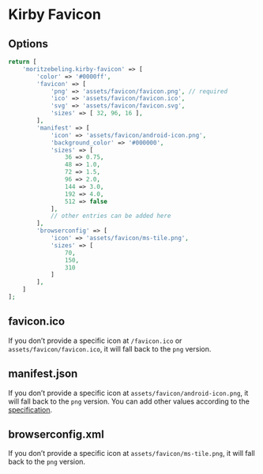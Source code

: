 # Kirby Favicon

## Options

```php
return [
    'moritzebeling.kirby-favicon' => [
        'color' => '#0000ff',
        'favicon' => [
            'png' => 'assets/favicon/favicon.png', // required
            'ico' => 'assets/favicon/favicon.ico',
            'svg' => 'assets/favicon/favicon.svg',
            'sizes' => [ 32, 96, 16 ],
        ],
        'manifest' => [
            'icon' => 'assets/favicon/android-icon.png',
            'background_color' => '#000000',
            'sizes' => [
                36 => 0.75,
                48 => 1.0,
                72 => 1.5,
                96 => 2.0,
                144 => 3.0,
                192 => 4.0,
                512 => false
            ],
            // other entries can be added here
        ],
        'browserconfig' => [
            'icon' => 'assets/favicon/ms-tile.png',
            'sizes' => [
                70,
                150,
                310
            ]
        ],
    ]
];
```

## favicon.ico

If you don’t provide a specific icon at `/favicon.ico` or `assets/favicon/favicon.ico`, it will fall back to the `png` version.

## manifest.json

If you don’t provide a specific icon at `assets/favicon/android-icon.png`, it will fall back to the `png` version. You can add other values according to the [specification](https://developer.mozilla.org/en-US/docs/Mozilla/Add-ons/WebExtensions/manifest.json).

## browserconfig.xml

If you don’t provide a specific icon at `assets/favicon/ms-tile.png`, it will fall back to the `png` version.